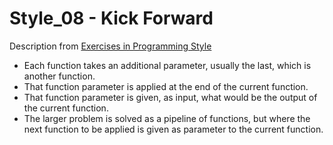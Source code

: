 # Style_08 - Kick Forward
Description from [Exercises in Programming Style](http://www.amazon.com/Exercises-Programming-Style-Cristina-Videira/dp/1482227371/)
* Each function takes an additional parameter, usually the last, which is another function.
* That function parameter is applied at the end of the current function.
* That function parameter is given, as input, what would be the output
of the current function.
* The larger problem is solved as a pipeline of functions, but where the next function to be applied is given as parameter to the current function.
